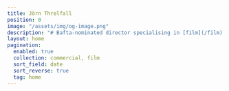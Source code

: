 ```yaml
---
title: Jörn Threlfall
position: 0
image: "/assets/img/og-image.png"
description: "# Bafta-nominated director specialising in [film](/film) and [commercials](/commercials)."
layout: home
pagination:
  enabled: true
  collection: commercial, film
  sort_field: date
  sort_reverse: true
  tag: home
---
```


